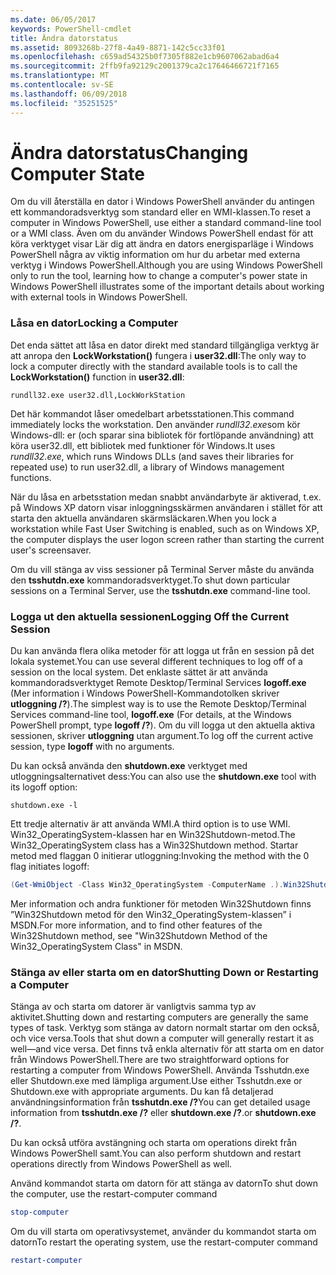```yaml
---
ms.date: 06/05/2017
keywords: PowerShell-cmdlet
title: Ändra datorstatus
ms.assetid: 8093268b-27f8-4a49-8871-142c5cc33f01
ms.openlocfilehash: c659ad54325b0f7305f882e1cb9607062abad6a4
ms.sourcegitcommit: 2ffb9fa92129c2001379ca2c17646466721f7165
ms.translationtype: MT
ms.contentlocale: sv-SE
ms.lasthandoff: 06/09/2018
ms.locfileid: "35251525"
---
```

# <a name="changing-computer-state"></a><span data-ttu-id="24f4f-103">Ändra datorstatus</span><span class="sxs-lookup"><span data-stu-id="24f4f-103">Changing Computer State</span></span>

<span data-ttu-id="24f4f-104">Om du vill återställa en dator i Windows PowerShell använder du antingen ett kommandoradsverktyg som standard eller en WMI-klassen.</span><span class="sxs-lookup"><span data-stu-id="24f4f-104">To reset a computer in Windows PowerShell, use either a standard command-line tool or a WMI class.</span></span> <span data-ttu-id="24f4f-105">Även om du använder Windows PowerShell endast för att köra verktyget visar Lär dig att ändra en dators energisparläge i Windows PowerShell några av viktig information om hur du arbetar med externa verktyg i Windows PowerShell.</span><span class="sxs-lookup"><span data-stu-id="24f4f-105">Although you are using Windows PowerShell only to run the tool, learning how to change a computer's power state in Windows PowerShell illustrates some of the important details about working with external tools in Windows PowerShell.</span></span>

### <a name="locking-a-computer"></a><span data-ttu-id="24f4f-106">Låsa en dator</span><span class="sxs-lookup"><span data-stu-id="24f4f-106">Locking a Computer</span></span>

<span data-ttu-id="24f4f-107">Det enda sättet att låsa en dator direkt med standard tillgängliga verktyg är att anropa den **LockWorkstation()** fungera i **user32.dll**:</span><span class="sxs-lookup"><span data-stu-id="24f4f-107">The only way to lock a computer directly with the standard available tools is to call the **LockWorkstation()** function in **user32.dll**:</span></span>

```
rundll32.exe user32.dll,LockWorkStation
```

<span data-ttu-id="24f4f-108">Det här kommandot låser omedelbart arbetsstationen.</span><span class="sxs-lookup"><span data-stu-id="24f4f-108">This command immediately locks the workstation.</span></span> <span data-ttu-id="24f4f-109">Den använder *rundll32.exe*som kör Windows-dll: er (och sparar sina bibliotek för fortlöpande användning) att köra user32.dll, ett bibliotek med funktioner för Windows.</span><span class="sxs-lookup"><span data-stu-id="24f4f-109">It uses *rundll32.exe*, which runs Windows DLLs (and saves their libraries for repeated use) to run user32.dll, a library of Windows management functions.</span></span>

<span data-ttu-id="24f4f-110">När du låsa en arbetsstation medan snabbt användarbyte är aktiverad, t.ex. på Windows XP datorn visar inloggningsskärmen användaren i stället för att starta den aktuella användaren skärmsläckaren.</span><span class="sxs-lookup"><span data-stu-id="24f4f-110">When you lock a workstation while Fast User Switching is enabled, such as on Windows XP, the computer displays the user logon screen rather than starting the current user's screensaver.</span></span>

<span data-ttu-id="24f4f-111">Om du vill stänga av viss sessioner på Terminal Server måste du använda den **tsshutdn.exe** kommandoradsverktyget.</span><span class="sxs-lookup"><span data-stu-id="24f4f-111">To shut down particular sessions on a Terminal Server, use the **tsshutdn.exe** command-line tool.</span></span>

### <a name="logging-off-the-current-session"></a><span data-ttu-id="24f4f-112">Logga ut den aktuella sessionen</span><span class="sxs-lookup"><span data-stu-id="24f4f-112">Logging Off the Current Session</span></span>

<span data-ttu-id="24f4f-113">Du kan använda flera olika metoder för att logga ut från en session på det lokala systemet.</span><span class="sxs-lookup"><span data-stu-id="24f4f-113">You can use several different techniques to log off of a session on the local system.</span></span> <span data-ttu-id="24f4f-114">Det enklaste sättet är att använda kommandoradsverktyget Remote Desktop/Terminal Services **logoff.exe** (Mer information i Windows PowerShell-Kommandotolken skriver **utloggning /?**).</span><span class="sxs-lookup"><span data-stu-id="24f4f-114">The simplest way is to use the Remote Desktop/Terminal Services command-line tool, **logoff.exe** (For details, at the Windows PowerShell prompt, type **logoff /?**).</span></span> <span data-ttu-id="24f4f-115">Om du vill logga ut den aktuella aktiva sessionen, skriver **utloggning** utan argument.</span><span class="sxs-lookup"><span data-stu-id="24f4f-115">To log off the current active session, type **logoff** with no arguments.</span></span>

<span data-ttu-id="24f4f-116">Du kan också använda den **shutdown.exe** verktyget med utloggningsalternativet dess:</span><span class="sxs-lookup"><span data-stu-id="24f4f-116">You can also use the **shutdown.exe** tool with its logoff option:</span></span>

```
shutdown.exe -l
```

<span data-ttu-id="24f4f-117">Ett tredje alternativ är att använda WMI.</span><span class="sxs-lookup"><span data-stu-id="24f4f-117">A third option is to use WMI.</span></span> <span data-ttu-id="24f4f-118">Win32_OperatingSystem-klassen har en Win32Shutdown-metod.</span><span class="sxs-lookup"><span data-stu-id="24f4f-118">The Win32_OperatingSystem class has a Win32Shutdown method.</span></span> <span data-ttu-id="24f4f-119">Startar metod med flaggan 0 initierar utloggning:</span><span class="sxs-lookup"><span data-stu-id="24f4f-119">Invoking the method with the 0 flag initiates logoff:</span></span>

```powershell
(Get-WmiObject -Class Win32_OperatingSystem -ComputerName .).Win32Shutdown(0)
```

<span data-ttu-id="24f4f-120">Mer information och andra funktioner för metoden Win32Shutdown finns ”Win32Shutdown metod för den Win32_OperatingSystem-klassen” i MSDN.</span><span class="sxs-lookup"><span data-stu-id="24f4f-120">For more information, and to find other features of the Win32Shutdown method, see "Win32Shutdown Method of the Win32_OperatingSystem Class" in MSDN.</span></span>

### <a name="shutting-down-or-restarting-a-computer"></a><span data-ttu-id="24f4f-121">Stänga av eller starta om en dator</span><span class="sxs-lookup"><span data-stu-id="24f4f-121">Shutting Down or Restarting a Computer</span></span>

<span data-ttu-id="24f4f-122">Stänga av och starta om datorer är vanligtvis samma typ av aktivitet.</span><span class="sxs-lookup"><span data-stu-id="24f4f-122">Shutting down and restarting computers are generally the same types of task.</span></span> <span data-ttu-id="24f4f-123">Verktyg som stänga av datorn normalt startar om den också, och vice versa.</span><span class="sxs-lookup"><span data-stu-id="24f4f-123">Tools that shut down a computer will generally restart it as well—and vice versa.</span></span> <span data-ttu-id="24f4f-124">Det finns två enkla alternativ för att starta om en dator från Windows PowerShell.</span><span class="sxs-lookup"><span data-stu-id="24f4f-124">There are two straightforward options for restarting a computer from Windows PowerShell.</span></span> <span data-ttu-id="24f4f-125">Använda Tsshutdn.exe eller Shutdown.exe med lämpliga argument.</span><span class="sxs-lookup"><span data-stu-id="24f4f-125">Use either Tsshutdn.exe or Shutdown.exe with appropriate arguments.</span></span> <span data-ttu-id="24f4f-126">Du kan få detaljerad användningsinformation från **tsshutdn.exe /?**</span><span class="sxs-lookup"><span data-stu-id="24f4f-126">You can get detailed usage information from **tsshutdn.exe /?**</span></span> <span data-ttu-id="24f4f-127">eller **shutdown.exe /?**.</span><span class="sxs-lookup"><span data-stu-id="24f4f-127">or **shutdown.exe /?**.</span></span>

<span data-ttu-id="24f4f-128">Du kan också utföra avstängning och starta om operations direkt från Windows PowerShell samt.</span><span class="sxs-lookup"><span data-stu-id="24f4f-128">You can also perform shutdown and restart operations directly from Windows PowerShell as well.</span></span>

<span data-ttu-id="24f4f-129">Använd kommandot starta om datorn för att stänga av datorn</span><span class="sxs-lookup"><span data-stu-id="24f4f-129">To shut down the computer, use the restart-computer command</span></span>

```powershell
stop-computer
```

<span data-ttu-id="24f4f-130">Om du vill starta om operativsystemet, använder du kommandot starta om datorn</span><span class="sxs-lookup"><span data-stu-id="24f4f-130">To restart the operating system, use the restart-computer command</span></span>

```powershell
restart-computer
```
